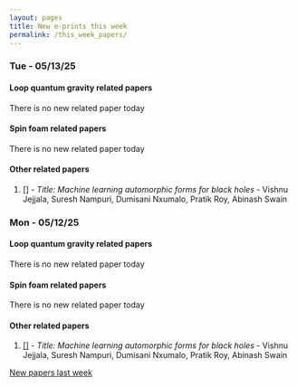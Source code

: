 ```yaml
---
layout: pages
title: New e-prints this week
permalink: /this_week_papers/
---
```




### Tue - 05/13/25

#### Loop quantum gravity related papers

There is no new related paper today 

#### Spin foam related papers

There is no new related paper today 



#### Other related papers

1. [[]](https://arxiv.org/abs/) - *Title:
          Machine learning automorphic forms for black holes* - Vishnu Jejjala, Suresh Nampuri, Dumisani Nxumalo, Pratik Roy, Abinash Swain



### Mon - 05/12/25

#### Loop quantum gravity related papers

There is no new related paper today 

#### Spin foam related papers

There is no new related paper today 



#### Other related papers

1. [[]](https://arxiv.org/abs/) - *Title:
          Machine learning automorphic forms for black holes* - Vishnu Jejjala, Suresh Nampuri, Dumisani Nxumalo, Pratik Roy, Abinash Swain






[New papers last week]({{site.url}}/archived/weekly/pre-prints/2025/05/12/archived_weekly_papers.html)